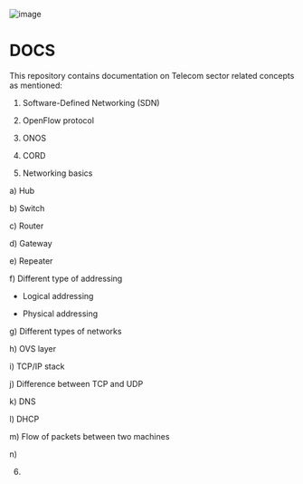 
![image](https://user-images.githubusercontent.com/24405247/58935710-9f0acd80-878b-11e9-8f4b-42820bbd3fc9.png)

# DOCS

This repository contains documentation on Telecom sector related concepts as mentioned:

1. Software-Defined Networking (SDN)

2. OpenFlow protocol

3. ONOS

4. CORD

5. Networking basics

  a) Hub 

  b) Switch

  c) Router

  d) Gateway

  e) Repeater

  f) Different type of addressing

  - Logical addressing

  - Physical addressing
  
  g) Different types of networks 

  h) OVS layer

  i) TCP/IP stack 

  j) Difference between TCP and UDP 

  k) DNS 

  l) DHCP 

  m) Flow of packets between two machines 

  n) 

6. 
